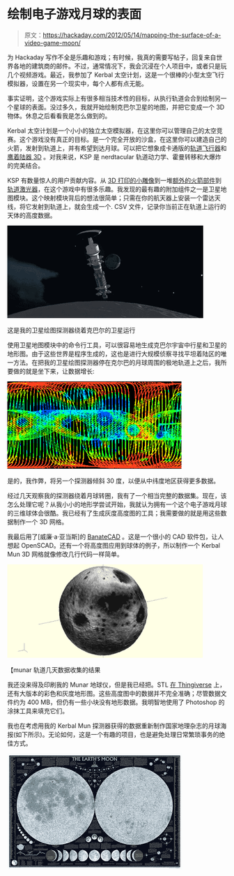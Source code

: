 # 绘制电子游戏月球的表面

> 原文：<https://hackaday.com/2012/05/14/mapping-the-surface-of-a-video-game-moon/>

为 Hackaday 写作不全是乐趣和游戏；有时候，我真的需要写帖子，回复来自世界各地的建筑商的邮件。不过，通常情况下，我会沉浸在个人项目中，或者只是玩几个视频游戏。最近，我参加了 Kerbal 太空计划，这是一个很棒的小型太空飞行模拟器，设置在另一个现实中，每个人都有点无能。

事实证明，这个游戏实际上有很多相当技术性的目标，从执行轨道会合到绘制另一个星球的表面。没过多久，我就开始绘制克巴尔卫星的地图，并把它变成一个 3D 物体。休息之后看看我是怎么做到的。

Kerbal 太空计划是一个小小的独立太空模拟器，在这里你可以管理自己的太空竞赛。这个游戏没有真正的目标。是一个完全开放的沙盒，在这里你可以建造自己的火箭，发射到轨道上，并有希望到达月球。可以把它想象成卡通版的[轨道飞行器](http://orbit.medphys.ucl.ac.uk/)和[鹰着陆器 3D](http://eaglelander3d.com/) 。对我来说，KSP 是 nerdtacular 轨道动力学、霍曼转移和大爆炸的完美结合。

KSP 有数量惊人的用户贡献内容。从 [3D 打印的小雕像](http://kerbalspaceprogram.com/forum/index.php?topic=11954.0)到一堆[额外的火箭部件](http://kerbalspaceprogram.com/forum/index.php?topic=4180.0)到[轨道激光器](http://kerbalspaceprogram.com/forum/index.php?topic=6452)，在这个游戏中有很多乐趣。我发现的最有趣的附加组件之一是卫星地图模块。这个映射模块背后的想法很简单；只需在你的航天器上安装一个雷达天线，将它发射到轨道上，就会生成一个. CSV 文件，记录你当前正在轨道上运行的天体的高度数据。

![](img/549ea1ea170d4865c0c787f1aea58298.png "polar")

这是我的卫星绘图探测器绕着克巴尔的卫星运行

使用卫星地图模块中的命令行工具，可以很容易地生成克巴尔宇宙中行星和卫星的地形图。由于这些世界是程序生成的，这也是进行大规模侦察寻找平坦着陆区的唯一方法。在把我的卫星绘图探测器停在克尔巴的月球周围的极地轨道上之后，我所要做的就是坐下来，让数据增长:

![](img/0727f16b841b4c26bca92b62c14eedd6.png "Gif")

是的，我作弊，将另一个探测器倾斜 30 度，以便从中纬度地区获得更多数据。

经过几天观察我的探测器绕着月球转圈，我有了一个相当完整的数据集。现在，该怎么处理它呢？从我小小的地形学尝试开始，我就认为拥有一个这个电子游戏月球的三维球体会很酷。我已经有了生成灰度高度图的工具；我需要做的就是用这些数据制作一个 3D 网格。

我最后用了[威廉·a·亚当斯]的 [BanateCAD](http://williamaadams.wordpress.com/banate-cad-documentation/) 。这是一个很小的 CAD 软件包，让人想起 OpenSCAD。还有一个将高度图应用到球体的例子，所以制作一个 Kerbal Mun 3D 网格就像修改几行代码一样简单。

![](img/7526c62fbf76286c2b28203c3df55a06.png "munmap")

【munar 轨道几天数据收集的结果

我还没来得及印刷我的 Munar 地球仪，但是我已经把。STL [在 Thingiverse](http://www.thingiverse.com/thing:23004) 上，还有大版本的彩色和灰度地形图。这些高度图中的数据并不完全准确；尽管数据文件约为 400 MB，但仍有一些小块没有地形数据。我明智地使用了 Photoshop 的涂抹工具来填充它们。

我也在考虑用我的 Kerbal Mun 探测器获得的数据重新制作国家地理杂志的月球海报(如下所示)。无论如何，这是一个有趣的项目，也是避免处理日常繁琐事务的绝佳方式。

![](img/4c3b7da2dd6c03e6c48a8c62a77685f3.png "poster")